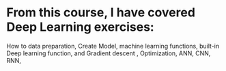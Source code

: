 # From this course, I have covered Deep Learning exercises:
How to data preparation, Create Model, machine learning functions, built-in Deep learning function, 
and Gradient descent , Optimization, ANN, CNN,  RNN, 
